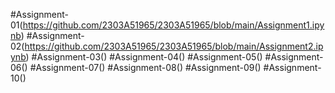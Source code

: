 #Assignment-01(https://github.com/2303A51965/2303A51965/blob/main/Assignment1.ipynb)
#Assignment-02(https://github.com/2303A51965/2303A51965/blob/main/Assignment2.ipynb)
#Assignment-03()
#Assignment-04()
#Assignment-05()
#Assignment-06()
#Assignment-07()
#Assignment-08()
#Assignment-09()
#Assignment-10()
